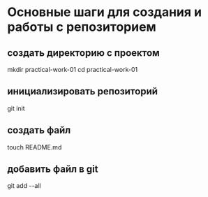 ﻿# Основные шаги для создания и работы с репозиторием

## создать директорию с проектом
mkdir practical-work-01
cd practical-work-01

## инициализировать репозиторий
git init

## создать файл
touch README.md

## добавить файл в git
git add --all

##

##

##

##

##